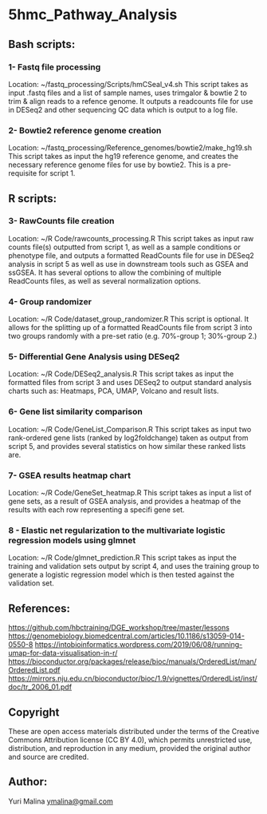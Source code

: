# 5hmc_Pathway_Analysis
## Bash scripts:
### 1- Fastq file processing
Location: ~/fastq_processing/Scripts/hmCSeal_v4.sh
   This script takes as input .fastq files and a list of sample names, uses trimgalor & bowtie 2 to trim & align reads to a refence genome. It outputs a readcounts file for use in DESeq2 and other sequencing QC data which is output to a log file.

### 2- Bowtie2 reference genome creation
Location: ~/fastq_processing/Reference_genomes/bowtie2/make_hg19.sh
   This script takes as input the hg19 reference genome, and creates the necessary reference genome files for use by bowtie2. This is a pre-requisite for script 1.
   
## R scripts:
### 3- RawCounts file creation
Location: ~/R Code/rawcounts_processing.R
This script takes as input raw counts file(s) outputted from script 1, as well as a sample conditions or phenotype file, and outputs a formatted ReadCounts file for use in DESeq2 analysis in script 5 as well as use in downstream tools such as GSEA and ssGSEA. It has several options to allow the combining of multiple ReadCounts files, as well as several normalization options.

### 4- Group randomizer 
Location: ~/R Code/dataset_group_randomizer.R
This script is optional. It allows for the splitting up of a formatted ReadCounts file from script 3 into two groups randomly with a pre-set ratio (e.g. 70%-group 1; 30%-group 2.)

### 5- Differential Gene Analysis using DESeq2 
Location: ~/R Code/DESeq2_analysis.R
This script takes as input the formatted files from script 3 and uses DESeq2 to output standard analysis charts such as: Heatmaps, PCA, UMAP, Volcano and result lists.

### 6- Gene list similarity comparison
Location: ~/R Code/GeneList_Comparison.R
This script takes as input two rank-ordered gene lists (ranked by log2foldchange) taken as output from script 5, and provides several statistics on how similar these ranked lists are.

### 7- GSEA results heatmap chart
Location: ~/R Code/GeneSet_heatmap.R
This script takes as input a list of gene sets, as a result of GSEA analysis, and provides a heatmap of the results with each row representing a specifi gene set.

### 8 - Elastic net regularization to the multivariate logistic regression models using glmnet
Location: ~/R Code/glmnet_prediction.R
This script takes as input the training and validation sets output by script 4, and uses the training group to generate a logistic regression model which is then tested against the validation set.

## References:
https://github.com/hbctraining/DGE_workshop/tree/master/lessons
https://genomebiology.biomedcentral.com/articles/10.1186/s13059-014-0550-8
https://intobioinformatics.wordpress.com/2019/06/08/running-umap-for-data-visualisation-in-r/
https://bioconductor.org/packages/release/bioc/manuals/OrderedList/man/OrderedList.pdf
https://mirrors.nju.edu.cn/bioconductor/bioc/1.9/vignettes/OrderedList/inst/doc/tr_2006_01.pdf

## Copyright
These are open access materials distributed under the terms of the Creative Commons Attribution license (CC BY 4.0), which permits unrestricted use, distribution, and reproduction in any medium, provided the original author and source are credited.

## Author:
Yuri Malina
ymalina@gmail.com
